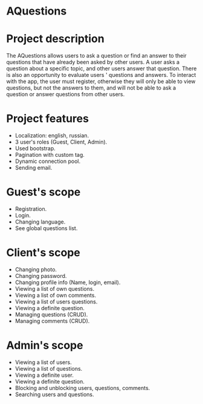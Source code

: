 # AQuestions
# Project description
The AQuestions allows users to ask a question or find an answer to their questions that have already been asked by other users. A user asks a question about a specific topic, and other users answer that question. There is also an opportunity to evaluate users ' questions and answers. To interact with the app, the user must register, otherwise they will only be able to view questions, but not the answers to them, and will not be able to ask a question or answer questions from other users.
# Project features
- Localization: english, russian.
- 3 user's roles (Guest, Client, Admin).
- Used bootstrap.
- Pagination with custom tag.
- Dynamic connection pool.
- Sending email.
# Guest's scope
- Registration.
- Login.
- Changing language.
- See global questions list.
# Client's scope
- Changing photo.
- Changing password.
- Changing profile info (Name, login, email).
- Viewing a list of own questions.
- Viewing a list of own comments.
- Viewing a list of users questions.
- Viewing a definite question.
- Managing questions (CRUD).
- Managing comments (CRUD).
# Admin's scope
- Viewing a list of users.
- Viewing a list of questions.
- Viewing a definite user.
- Viewing a definite question.
- Blocking and unblocking users, questions, comments.
- Searching users and questions.

